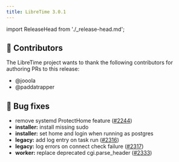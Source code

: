 ```yaml
---
title: LibreTime 3.0.1
---
```


import ReleaseHead from './\_release-head.md';

<ReleaseHead date='2022-12-20' version='3.0.1'/>

## :sparkling_heart: Contributors

The LibreTime project wants to thank the following contributors for authoring PRs to this release:

- @jooola
- @paddatrapper

## :bug: Bug fixes

- remove systemd ProtectHome feature ([#2244](https://github.com/libretime/libretime/issues/2244))
- **installer:** install missing sudo
- **installer:** set home and login when running as postgres
- **legacy:** add log entry on task run ([#2316](https://github.com/libretime/libretime/issues/2316))
- **legacy:** log errors on connect check failure ([#2317](https://github.com/libretime/libretime/issues/2317))
- **worker:** replace deprecated cgi.parse_header ([#2333](https://github.com/libretime/libretime/issues/2333))
